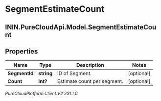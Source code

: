 # SegmentEstimateCount

## ININ.PureCloudApi.Model.SegmentEstimateCount

## Properties

|Name | Type | Description | Notes|
|------------ | ------------- | ------------- | -------------|
| **SegmentId** | **string** | ID of Segment. | [optional] |
| **Count** | **int?** | Estimate count per segment. | [optional] |



_PureCloudPlatform.Client.V2 231.1.0_
